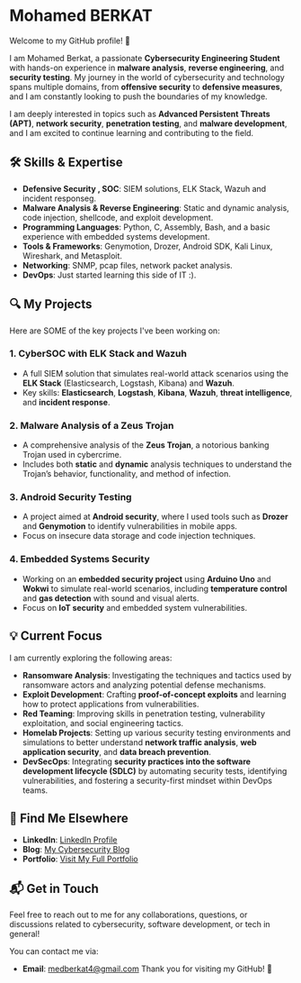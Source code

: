 # Mohamed BERKAT
Welcome to my GitHub profile! 👋

I am Mohamed Berkat, a passionate **Cybersecurity Engineering Student** with hands-on experience in **malware analysis**, **reverse engineering**, and **security testing**. My journey in the world of cybersecurity and technology spans multiple domains, from **offensive security** to **defensive measures**, and I am constantly looking to push the boundaries of my knowledge.

I am deeply interested in topics such as **Advanced Persistent Threats (APT)**, **network security**, **penetration testing**, and **malware development**, and I am excited to continue learning and contributing to the field.

## 🛠️ Skills & Expertise

- **Defensive Security , SOC**: SIEM solutions, ELK Stack, Wazuh and incident responseg.
- **Malware Analysis & Reverse Engineering**: Static and dynamic analysis, code injection, shellcode, and exploit development.
- **Programming Languages**: Python, C, Assembly, Bash, and a basic experience with embedded systems development.
- **Tools & Frameworks**: Genymotion, Drozer, Android SDK, Kali Linux, Wireshark, and Metasploit.
- **Networking**: SNMP, pcap files, network packet analysis.
- **DevOps**: Just started learning this side of IT :).

## 🔍 My Projects

Here are SOME of the key projects I've been working on:

### 1. **CyberSOC with ELK Stack and Wazuh**
   - A full SIEM solution that simulates real-world attack scenarios using the **ELK Stack** (Elasticsearch, Logstash, Kibana) and **Wazuh**.
   - Key skills: **Elasticsearch**, **Logstash**, **Kibana**, **Wazuh**, **threat intelligence**, and **incident response**.

### 2. **Malware Analysis of a Zeus Trojan**
   - A comprehensive analysis of the **Zeus Trojan**, a notorious banking Trojan used in cybercrime.
   - Includes both **static** and **dynamic** analysis techniques to understand the Trojan’s behavior, functionality, and method of infection.

### 3. **Android Security Testing**
   - A project aimed at **Android security**, where I used tools such as **Drozer** and **Genymotion** to identify vulnerabilities in mobile apps.
   - Focus on insecure data storage and code injection techniques.

### 4. **Embedded Systems Security**
   - Working on an **embedded security project** using **Arduino Uno** and **Wokwi** to simulate real-world scenarios, including **temperature control** and **gas detection** with sound and visual alerts.
   - Focus on **IoT security** and embedded system vulnerabilities.

## 💡 Current Focus

I am currently exploring the following areas:

- **Ransomware Analysis**: Investigating the techniques and tactics used by ransomware actors and analyzing potential defense mechanisms.
- **Exploit Development**: Crafting **proof-of-concept exploits** and learning how to protect applications from vulnerabilities.
- **Red Teaming**: Improving skills in penetration testing, vulnerability exploitation, and social engineering tactics.
- **Homelab Projects**: Setting up various security testing environments and simulations to better understand **network traffic analysis**, **web application security**, and **data breach prevention**.
- **DevSecOps**: Integrating **security practices into the software development lifecycle (SDLC)** by automating security tests, identifying vulnerabilities, and fostering a security-first mindset within DevOps teams.

## 🔗 Find Me Elsewhere

- **LinkedIn**: [LinkedIn Profile](https://www.linkedin.com/in/mohamed-berkat/)
- **Blog**: [My Cybersecurity Blog](https://medix.gitbook.io/)
- **Portfolio**: [Visit My Full Portfolio](https://mobr4.github.io)


## 📬 Get in Touch

Feel free to reach out to me for any collaborations, questions, or discussions related to cybersecurity, software development, or tech in general! 

You can contact me via:

- **Email**: medberkat4@gmail.com
Thank you for visiting my GitHub! 🙌

